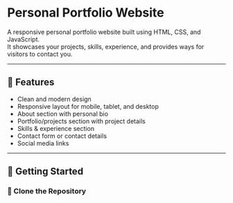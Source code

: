 # Personal Portfolio Website

A responsive personal portfolio website built using HTML, CSS, and JavaScript.  
It showcases your projects, skills, experience, and provides ways for visitors to contact you.

---

## 📌 Features

- Clean and modern design
- Responsive layout for mobile, tablet, and desktop
- About section with personal bio
- Portfolio/projects section with project details
- Skills & experience section
- Contact form or contact details
- Social media links

---

## 🚀 Getting Started

### 📁 Clone the Repository


